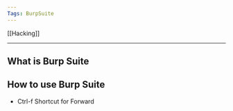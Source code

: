 ```yaml
---
Tags: BurpSuite
---
```


[[Hacking]]

---

## What is Burp Suite


## How to use Burp Suite

- Ctrl-f   Shortcut for Forward
